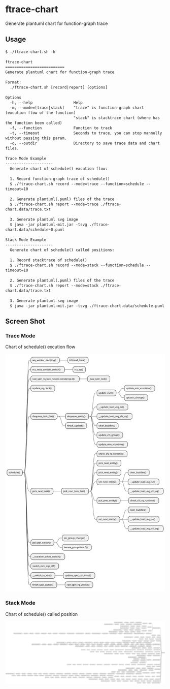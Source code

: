 ftrace-chart
==========================
Generate plantuml chart for function-graph trace

## Usage

```
$ ./ftrace-chart.sh -h

ftrace-chart
==========================
Generate plantuml chart for function-graph trace

Format:
  ./ftrace-chart.sh [record|report] [options]

Options
  -h, --help                  Help
  -m, --mode=[trace|stack]    "trace" is function-graph chart (excution flow of the function)
                              "stack" is stacktrace chart (where has the function been called)
  -f, --function              Function to track
  -t, --timeout               Seconds to trace, you can stop mannully without passing this param.
  -o, --outdir                Directory to save trace data and chart files.

Trace Mode Example
---------------------
  Generate chart of schedule() excution flow:

  1. Record function-graph trace of schedule()
  $ ./ftrace-chart.sh record --mode=trace --function=schedule --timeout=10

  2. Generate plantuml(.puml) files of the trace
  $ ./ftrace-chart.sh report --mode=trace ./ftrace-chart.data/trace.txt

  3. Generate plantuml svg image
  $ java -jar plantuml-mit.jar -tsvg ./ftrace-chart.data/schedule~0.puml

Stack Mode Example
---------------------
  Generate chart of schedule() called positions:

  1. Record stacktrace of schedule()
  $ ./ftrace-chart.sh record --mode=stack --function=schedule --timeout=10

  2. Generate plantuml(.puml) files of the trace
  $ ./ftrace-chart.sh report --mode=stack ./ftrace-chart.data/trace.txt

  3. Generate plantuml svg image
  $ java -jar plantuml-mit.jar -tsvg ./ftrace-chart.data/schedule.puml

```

## Screen Shot

### Trace Mode
Chart of schedule() excution flow

![schedule_trace.svg](schedule_trace.svg)

### Stack Mode
Chart of schedule() called position

![schedule_stack.svg](schedule_stack.svg)
